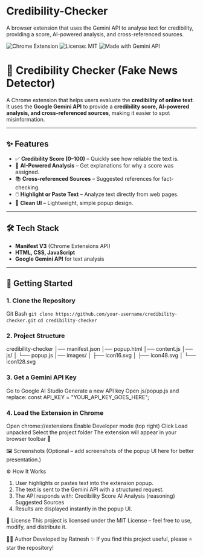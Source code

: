 # Credibility-Checker
A browser extension that uses the Gemini API to analyse text for credibility, providing a score, AI-powered analysis, and cross-referenced sources.

![Chrome Extension](https://img.shields.io/badge/Chrome-Extension-blue?logo=google-chrome&logoColor=white)
![License: MIT](https://img.shields.io/badge/License-MIT-green.svg)
![Made with Gemini API](https://img.shields.io/badge/Made%20with-Gemini%20API-orange?logo=google)

# 🔎 Credibility Checker (Fake News Detector)

A Chrome extension that helps users evaluate the **credibility of online text**.  
It uses the **Google Gemini API** to provide a **credibility score, AI-powered analysis, and cross-referenced sources**, making it easier to spot misinformation.

---

## ✨ Features
- ✅ **Credibility Score (0–100)** – Quickly see how reliable the text is.  
- 🧠 **AI-Powered Analysis** – Get explanations for why a score was assigned.  
- 📚 **Cross-referenced Sources** – Suggested references for fact-checking.  
- 🖱️ **Highlight or Paste Text** – Analyze text directly from web pages.  
- 🎨 **Clean UI** – Lightweight, simple popup design.  

---

## 🛠️ Tech Stack
- **Manifest V3** (Chrome Extensions API)  
- **HTML, CSS, JavaScript**  
- **Google Gemini API** for text analysis  

---

## 🚀 Getting Started

### 1. Clone the Repository
Git Bash
```git clone https://github.com/your-username/credibility-checker.git```
```cd credibility-checker```

### 2. Project Structure
credibility-checker
│── manifest.json
│── popup.html
│── content.js
│── js/
│   └── popup.js
│── images/
│   ├── icon16.svg
│   ├── icon48.svg
│   └── icon128.svg

### 3. Get a Gemini API Key
Go to Google AI Studio
Generate a new API key
Open js/popup.js and replace:
const API_KEY = "YOUR_API_KEY_GOES_HERE";

### 4. Load the Extension in Chrome
Open chrome://extensions
Enable Developer mode (top right)
Click Load unpacked
Select the project folder
The extension will appear in your browser toolbar 🎉

🖼️ Screenshots
(Optional – add screenshots of the popup UI here for better presentation.)

⚙️ How It Works
1. User highlights or pastes text into the extension popup.
2. The text is sent to the Gemini API with a structured request.
3. The API responds with:
    Credibility Score
    AI Analysis (reasoning)
    Suggested Sources
4. Results are displayed instantly in the popup UI.

📜 License
This project is licensed under the MIT License – feel free to use, modify, and distribute it.

👨‍💻 Author
Developed by Ratnesh ✨
If you find this project useful, please ⭐ star the repository!
